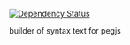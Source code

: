 [![Dependency Status](https://david-dm.org/valaxy/pegjs-builder.svg?style=flat-square)](https://david-dm.org/valaxy/pegjs-builder)

builder of syntax text for pegjs 